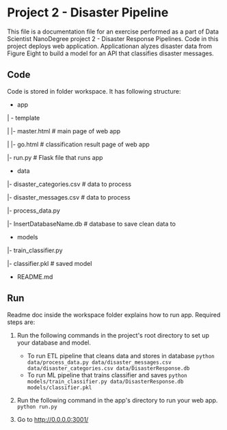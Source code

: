 # Project 2 - Disaster Pipeline
This file is a documentation file for an exercise performed as a part of Data Scientist NanoDegree project 2 - Disaster Response Pipelines.
Code in this project deploys web application. Applicationan alyzes disaster data from Figure Eight to build a model for an API that classifies disaster messages. 


## Code 
Code is stored in folder workspace. It has following structure:

- app

| - template

| |- master.html  # main page of web app

| |- go.html  # classification result page of web app

|- run.py  # Flask file that runs app


- data

|- disaster_categories.csv  # data to process 

|- disaster_messages.csv  # data to process

|- process_data.py

|- InsertDatabaseName.db   # database to save clean data to


- models

|- train_classifier.py

|- classifier.pkl  # saved model 


- README.md

## Run
Readme doc inside the workspace folder explains how to run app. Required steps are:
 1. Run the following commands in the project's root directory to set up your database and model.

     - To run ETL pipeline that cleans data and stores in database
         `python data/process_data.py data/disaster_messages.csv data/disaster_categories.csv data/DisasterResponse.db`
     - To run ML pipeline that trains classifier and saves
         `python models/train_classifier.py data/DisasterResponse.db models/classifier.pkl`

 2. Run the following command in the app's directory to run your web app.
     `python run.py`

 3. Go to http://0.0.0.0:3001/
 

## 
